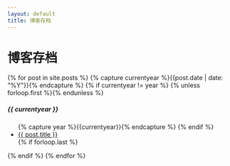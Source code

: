 ```yaml
---
layout: default
title: 博客存档
---
```

<div class="page-content wc-container">
  <h1>博客存档</h1>
  {% for post in site.posts %}
    {% capture currentyear %}{{post.date | date: "%Y"}}{% endcapture %}
    {% if currentyear != year %}
      {% unless forloop.first %}</ul>{% endunless %}
      <h5>{{ currentyear }}</h5>
      <ul class="posts">
      {% capture year %}{{currentyear}}{% endcapture %}
    {% endif %}
    <li><a href="{{ post.url | prepend: site.baseurl }}">{{ post.title }}</a></li>
    {% if forloop.last %}</ul>{% endif %}
  {% endfor %}
</div>
